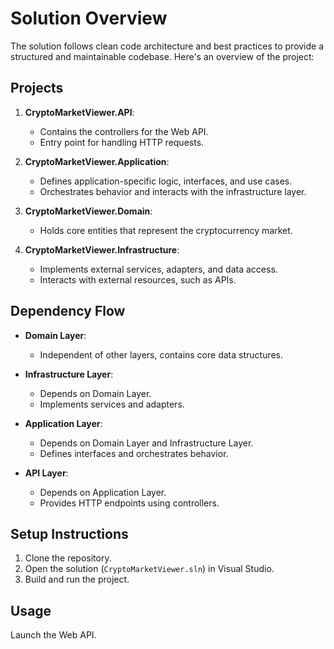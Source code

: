 # Solution Overview

The solution follows clean code architecture and best practices to provide a structured and maintainable codebase. Here's an overview of the project:

## Projects

1. **CryptoMarketViewer.API**:
   - Contains the controllers for the Web API.
   - Entry point for handling HTTP requests.

2. **CryptoMarketViewer.Application**:
   - Defines application-specific logic, interfaces, and use cases.
   - Orchestrates behavior and interacts with the infrastructure layer.

3. **CryptoMarketViewer.Domain**:
   - Holds core entities that represent the cryptocurrency market.

4. **CryptoMarketViewer.Infrastructure**:
   - Implements external services, adapters, and data access.
   - Interacts with external resources, such as APIs.

## Dependency Flow

- **Domain Layer**:
   - Independent of other layers, contains core data structures.

- **Infrastructure Layer**:
   - Depends on Domain Layer.
   - Implements services and adapters.

- **Application Layer**:
   - Depends on Domain Layer and Infrastructure Layer.
   - Defines interfaces and orchestrates behavior.

- **API Layer**:
   - Depends on Application Layer.
   - Provides HTTP endpoints using controllers.

## Setup Instructions

1. Clone the repository.
2. Open the solution (`CryptoMarketViewer.sln`) in Visual Studio.
3. Build and run the project.

## Usage

Launch the Web API.
